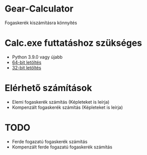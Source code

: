 # Gear-Calculator
Fogaskerék kiszámításra könnyítés

# Calc.exe futtatáshoz szükséges
- Python 3.9.0 vagy újabb 
- [64-bit letöltés](https://www.python.org/ftp/python/3.10.0/python-3.10.0-amd64.exe) 
- [32-bit letöltés](https://www.python.org/ftp/python/3.10.0/python-3.10.0.exe)
# Elérhető számítások
- Elemi fogaskerék számítás (Képleteket is leírja)
- Kompenzált fogaskerék számítás (Képleteket is leírja)
# TODO
- Ferde fogazatú fogaskerék számítás
- Kompenzált ferde fogazatú fogaskerék számítás
